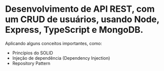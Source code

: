 # Desenvolvimento de API REST, com um CRUD de usuários, usando Node, Express, TypeScript e MongoDB.
Aplicando alguns conceitos importantes, como:
- Princípios do SOLID
- Injeção de dependência (Dependency Injection)
- Repository Pattern
